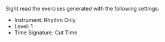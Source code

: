 Sight read the exercises generated with the following settings:

- Instrument: Rhythm Only
- Level: 1
- Time Signature: Cut Time